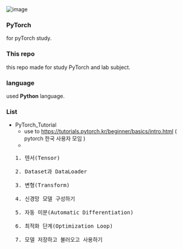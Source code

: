 ![image](https://user-images.githubusercontent.com/44187152/177483503-102fd756-f7c7-4c05-b567-8cf0a1e6cee7.png)


### PyTorch
for pyTorch study. <br>

### This repo
this repo made for study PyTorch and lab subject.

### language
used <strong>Python</strong> language.

### List
- PyTorch_Tutorial
  - use to https://tutorials.pytorch.kr/beginner/basics/intro.html ( pytorch 한국 사용자 모임 )
  - 
  <pre>
  1. 텐서(Tensor)
  
  2. Dataset과 DataLoader
  
  3. 변형(Transform)
  
  4. 신경망 모델 구성하기
  
  5. 자동 미분(Automatic Differentiation)
  
  6. 최적화 단계(Optimization Loop)
  
  7. 모델 저장하고 불러오고 사용하기
  
  </pre>
